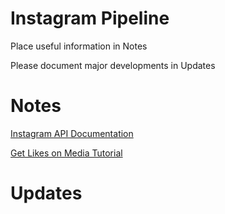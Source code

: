 # Instagram Pipeline
Place useful information in Notes

Please document major developments in Updates

# Notes
[Instagram API Documentation](https://developers.facebook.com/docs/instagram-api/overview)

[Get Likes on Media Tutorial](https://www.youtube.com/watch?v=KYZEB8BH53U&ab_channel=JustinStolpe)

# Updates

